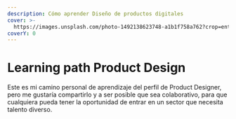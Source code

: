 ```yaml
---
description: Cómo aprender Diseño de productos digitales
cover: >-
  https://images.unsplash.com/photo-1492138623748-a1b1f758a762?crop=entropy&cs=srgb&fm=jpg&ixid=M3wxOTcwMjR8MHwxfHNlYXJjaHwyfHxhcHAlMjByYWlufGVufDB8fHx8MTcwMjA3NDEyMXww&ixlib=rb-4.0.3&q=85
coverY: 0
---
```


# Learning path Product Design

Este es mi camino personal de aprendizaje del perfil de Product Designer, pero me gustaría compartirlo y a ser posible que sea colaborativo, para que cualquiera pueda tener la oportunidad de entrar en un sector que necesita talento diverso.
